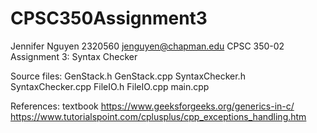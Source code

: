 # CPSC350Assignment3

Jennifer Nguyen
2320560
jenguyen@chapman.edu
CPSC 350-02
Assignment 3: Syntax Checker

Source files:
GenStack.h
GenStack.cpp
SyntaxChecker.h
SyntaxChecker.cpp
FileIO.h
FileIO.cpp
main.cpp

References:
textbook
https://www.geeksforgeeks.org/generics-in-c/
https://www.tutorialspoint.com/cplusplus/cpp_exceptions_handling.htm
